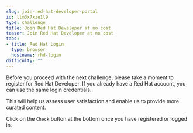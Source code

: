 ```yaml
---
slug: join-red-hat-developer-portal
id: llm3x7xzu1l9
type: challenge
title: Join Red Hat Developer at no cost
teaser: Join Red Hat Developer at no cost
tabs:
- title: Red Hat Login
  type: browser
  hostname: rhd-login
difficulty: ""
---
```

Before you proceed with the next challenge, please take a moment to register for Red Hat Developer. If you already have a Red Hat account, you can use the same login credentials.

This will help us assess user satisfaction and enable us to provide more curated content.

Click on the `Check` button at the bottom once you have registered or logged in.
